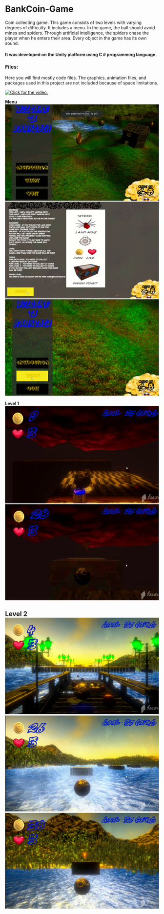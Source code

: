 # BankCoin-Game


Coin collecting game. This game consists of two levels with varying degrees of difficulty. It includes a menu. In the game, the ball should avoid mines and spiders. Through artificial intelligence, the spiders chase the player when he enters their area. Every object in the game has its own sound. 
#### It was developed on the Unity platform using C # programming language.

### Files:
Here you will find mostly code files. The graphics, animation files, and packages used in this project are not included because of space limitations.

<a href="https://drive.google.com/file/d/1Y-kOpWTZlW3a8o4_St_8TdD-L2oaZ4gG/view?usp=sharing"><img src="https://drive.google.com/file/d/1P89-uqmQWktZ_vMT7LUNDbtJUDMNyzPW/view?usp=sharing" style="width: 500px; max-width: 100%; height: auto" title="Click for the video." /></a>

**Menu**
![](images/1.png)
![](images/2.png)
![](images/3.png)


**Level 1**
![](images/4.png)
![](images/5.png)


**Level 2**
![](images/6.png)
![](images/7.png)
![](images/8.png)
-----------------------------
